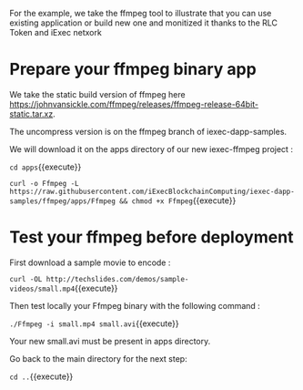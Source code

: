 
For the example, we take the ffmpeg tool to illustrate that you can use existing application or build new one and monitized it thanks to the RLC Token and iExec netxork

# Prepare your ffmpeg binary app

We take the static build version of ffmpeg here https://johnvansickle.com/ffmpeg/releases/ffmpeg-release-64bit-static.tar.xz.

The uncompress version is on the ffmpeg branch of iexec-dapp-samples.

We will download it on the apps directory of our new iexec-ffmpeg project :
  
`cd apps`{{execute}}

`curl -o Ffmpeg -L https://raw.githubusercontent.com/iExecBlockchainComputing/iexec-dapp-samples/ffmpeg/apps/Ffmpeg && chmod +x Ffmpeg`{{execute}}

  
# Test your ffmpeg before deployment

First download a sample movie to encode :


 `curl -OL http://techslides.com/demos/sample-videos/small.mp4`{{execute}}


Then test locally your Ffmpeg binary with the following command  :

 `./Ffmpeg -i small.mp4 small.avi`{{execute}}
 
Your new small.avi must be present in apps directory.

Go back to the main directory for the next step:

 `cd ..`{{execute}}